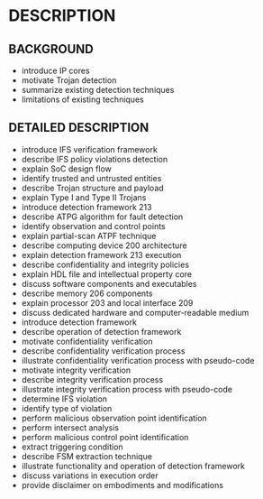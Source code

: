 # DESCRIPTION

## BACKGROUND

- introduce IP cores
- motivate Trojan detection
- summarize existing detection techniques
- limitations of existing techniques

## DETAILED DESCRIPTION

- introduce IFS verification framework
- describe IFS policy violations detection
- explain SoC design flow
- identify trusted and untrusted entities
- describe Trojan structure and payload
- explain Type I and Type II Trojans
- introduce detection framework 213
- describe ATPG algorithm for fault detection
- identify observation and control points
- explain partial-scan ATPF technique
- describe computing device 200 architecture
- explain detection framework 213 execution
- describe confidentiality and integrity policies
- explain HDL file and intellectual property core
- discuss software components and executables
- describe memory 206 components
- explain processor 203 and local interface 209
- discuss dedicated hardware and computer-readable medium
- introduce detection framework
- describe operation of detection framework
- motivate confidentiality verification
- describe confidentiality verification process
- illustrate confidentiality verification process with pseudo-code
- motivate integrity verification
- describe integrity verification process
- illustrate integrity verification process with pseudo-code
- determine IFS violation
- identify type of violation
- perform malicious observation point identification
- perform intersect analysis
- perform malicious control point identification
- extract triggering condition
- describe FSM extraction technique
- illustrate functionality and operation of detection framework
- discuss variations in execution order
- provide disclaimer on embodiments and modifications

